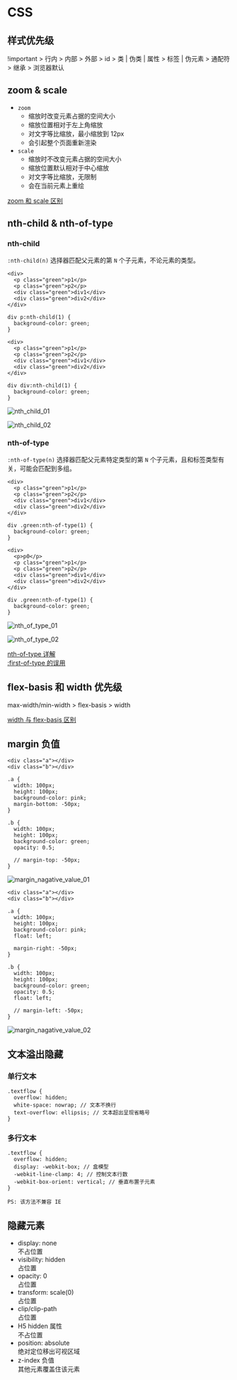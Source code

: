 # CSS

## 样式优先级

!important > 行内 > 内部 > 外部 > id > 类 | 伪类 | 属性 > 标签 | 伪元素 > 通配符 > 继承 > 浏览器默认

## zoom & scale

- `zoom`
  - 缩放时改变元素占据的空间大小
  - 缩放位置相对于左上角缩放
  - 对文字等比缩放，最小缩放到 12px
  - 会引起整个页面重新渲染
- `scale`
  - 缩放时不改变元素占据的空间大小
  - 缩放位置默认相对于中心缩放
  - 对文字等比缩放，无限制
  - 会在当前元素上重绘

[zoom 和 scale 区别](https://owen027.github.io/2019/06/17/zoomAndScale/)

## nth-child & nth-of-type

### nth-child

`:nth-child(n)` 选择器匹配父元素的第 `N` 个子元素，不论元素的类型。  

```
<div>
  <p class="green">p1</p>
  <p class="green">p2</p>
  <div class="green">div1</div>
  <div class="green">div2</div>
</div>

div p:nth-child(1) {
  background-color: green;
}
```

```
<div>
  <p class="green">p1</p>
  <p class="green">p2</p>
  <div class="green">div1</div>
  <div class="green">div2</div>
</div>

div div:nth-child(1) {
  background-color: green;
}
```

![nth_child_01](https://raw.githubusercontent.com/Vsnoy/PicGo/main/VuePress/nth_child_01.png)

![nth_child_02](https://raw.githubusercontent.com/Vsnoy/PicGo/main/VuePress/nth_child_02.png)

### nth-of-type

`:nth-of-type(n)` 选择器匹配父元素特定类型的第 `N` 个子元素，且和标签类型有关，可能会匹配到多组。

```
<div>
  <p class="green">p1</p>
  <p class="green">p2</p>
  <div class="green">div1</div>
  <div class="green">div2</div>
</div>

div .green:nth-of-type(1) {
  background-color: green;
}

```

```
<div>
  <p>p0</p>
  <p class="green">p1</p>
  <p class="green">p2</p>
  <div class="green">div1</div>
  <div class="green">div2</div>
</div>

div .green:nth-of-type(1) {
  background-color: green;
}

```

![nth_of_type_01](https://raw.githubusercontent.com/Vsnoy/PicGo/main/VuePress/nth_of_type_01.png)

![nth_of_type_02](https://raw.githubusercontent.com/Vsnoy/PicGo/main/VuePress/nth_of_type_02.png)

[nth-of-type 详解](https://juejin.cn/post/6844904174937866247)  
[:first-of-type 的误用](https://liyucang-git.github.io/2019/07/16/first-of-type%E7%9A%84%E8%AF%AF%E7%94%A8/)

## flex-basis 和 width 优先级

max-width/min-width > flex-basis > width

[width 与 flex-basis 区别](https://juejin.cn/post/6844903914148462599)

## margin 负值

```
<div class="a"></div>
<div class="b"></div>

.a {
  width: 100px;
  height: 100px;
  background-color: pink;
  margin-bottom: -50px;
}

.b {
  width: 100px;
  height: 100px;
  background-color: green;
  opacity: 0.5;

  // margin-top: -50px;
}
```

![margin_nagative_value_01](https://raw.githubusercontent.com/Vsnoy/PicGo/main/VuePress/margin_nagative_value_01.png)

```
<div class="a"></div>
<div class="b"></div>

.a {
  width: 100px;
  height: 100px;
  background-color: pink;
  float: left;
  
  margin-right: -50px;
}

.b {
  width: 100px;
  height: 100px;
  background-color: green;
  opacity: 0.5;
  float: left;
  
  // margin-left: -50px;
}
```

![margin_nagative_value_02](https://raw.githubusercontent.com/Vsnoy/PicGo/main/VuePress/margin_nagative_value_02.png)

## 文本溢出隐藏

### 单行文本

```
.textflow {
  overflow: hidden; 
  white-space: nowrap; // 文本不换行
  text-overflow: ellipsis; // 文本超出呈现省略号
}
```

### 多行文本

```
.textflow {
  overflow: hidden;
  display: -webkit-box; // 盒模型
  -webkit-line-clamp: 4; // 控制文本行数
  -webkit-box-orient: vertical; // 垂直布置子元素
}

PS: 该方法不兼容 IE
```

## 隐藏元素

- display: none  
  不占位置
- visibility: hidden  
  占位置
- opacity: 0  
  占位置
- transform: scale(0)  
  占位置
- clip/clip-path  
  占位置
- H5 hidden 属性  
  不占位置
- position: absolute  
  绝对定位移出可视区域
- z-index 负值  
  其他元素覆盖住该元素
